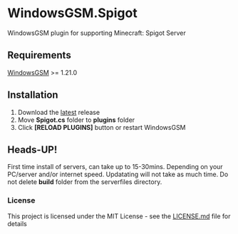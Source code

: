 # WindowsGSM.Spigot
WindowsGSM plugin for supporting Minecraft: Spigot Server

## Requirements
[WindowsGSM](https://github.com/WindowsGSM/WindowsGSM) >= 1.21.0

## Installation
1. Download the [latest](https://github.com/1stian/WindowsGSM.Spigot/releases/latest) release
1. Move **Spigot.cs** folder to **plugins** folder
1. Click **[RELOAD PLUGINS]** button or restart WindowsGSM

## Heads-UP!
First time install of servers, can take up to 15-30mins. Depending on your PC/server and/or internet speed.
Updatating will not take as much time. Do not delete **build** folder from the serverfiles directory.

### License
This project is licensed under the MIT License - see the [LICENSE.md](https://github.com/BattlefieldDuck/WindowsGSM.ASTRONEER/blob/master/LICENSE) file for details
